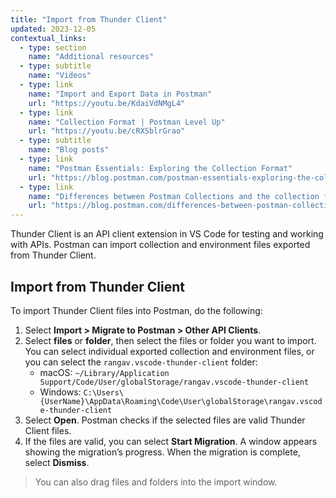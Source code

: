 ```yaml
---
title: "Import from Thunder Client"
updated: 2023-12-05
contextual_links:
  - type: section
    name: "Additional resources"
  - type: subtitle
    name: "Videos"
  - type: link
    name: "Import and Export Data in Postman"
    url: "https://youtu.be/KdaiVdNMgL4"
  - type: link
    name: "Collection Format | Postman Level Up"
    url: "https://youtu.be/cRXSblrGrao"
  - type: subtitle
    name: "Blog posts"
  - type: link
    name: "Postman Essentials: Exploring the Collection Format"
    url: "https://blog.postman.com/postman-essentials-exploring-the-collection-format/"
  - type: link
    name: "Differences between Postman Collections and the collection format"
    url: "https://blog.postman.com/differences-between-postman-collections-and-collection-format/"
---
```


Thunder Client is an API client extension in VS Code for testing and working with APIs. Postman can import collection and environment files exported from Thunder Client.

## Import from Thunder Client

To import Thunder Client files into Postman, do the following:

1. Select **Import > Migrate to Postman > Other API Clients**.
1. Select **files** or **folder**, then select the files or folder you want to import. You can select individual exported collection and environment files, or you can select the `rangav.vscode-thunder-client` folder:
      * macOS: `~/Library/Application Support/Code/User/globalStorage/rangav.vscode-thunder-client`
      * Windows: `C:\Users\{UserName}\AppData\Roaming\Code\User\globalStorage\rangav.vscode-thunder-client`
1. Select **Open**. Postman checks if the selected files are valid Thunder Client files.
1. If the files are valid, you can select **Start Migration**. A window appears showing the migration’s progress. When the migration is complete, select **Dismiss**.

  > You can also drag files and folders into the import window.
